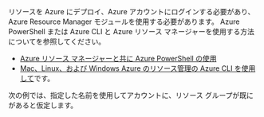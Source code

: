 
リソースを Azure にデプロイ、Azure アカウントにログインする必要があり、Azure Resource Manager モジュールを使用する必要があります。 Azure PowerShell または Azure CLI と Azure リソース マネージャーを使用する方法についてを参照してください。

* [Azure リソース マネージャーと共に Azure PowerShell の使用](../articles/azure-resource-manager/powershell-azure-resource-manager.md)
* [Mac、Linux、および Windows Azure のリソース管理の Azure CLI を使用して](../articles/azure-resource-manager/xplat-cli-azure-resource-manager.md)です。

次の例では、指定した名前を使用してアカウントに、リソース グループが既にがあると仮定します。 

